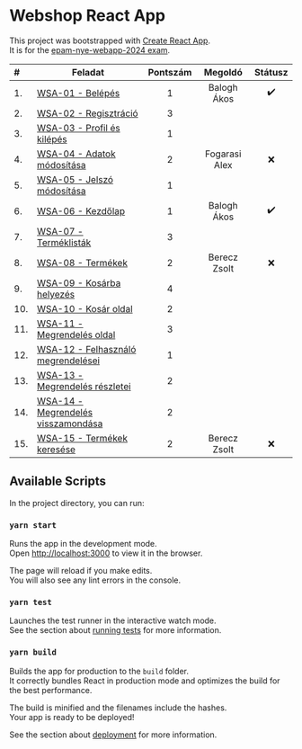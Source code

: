 # Webshop React App

This project was bootstrapped with [Create React App](https://github.com/facebook/create-react-app).\
It is for the [epam-nye-webapp-2024 exam](https://github.com/epam-nye-cooperation/epam-nye-webapp-2024/tree/main/exam-tasks).

| #    | Feladat                                                                                                                                             | Pontszám |    Megoldó    | Státusz |
| :--- | --------------------------------------------------------------------------------------------------------------------------------------------------- | :------: | :-----------: | :-----: |
| 1.   | [WSA-01 - Belépés](https://github.com/epam-nye-cooperation/epam-nye-webapp-2024/blob/main/exam-tasks/webshop-api/tasks/WSA-01.md)                   |    1     |  Balogh Ákos  |    ✔️    |
| 2.   | [WSA-02 - Regisztráció](https://github.com/epam-nye-cooperation/epam-nye-webapp-2024/blob/main/exam-tasks/webshop-api/tasks/WSA-02.md)              |    3     |               |         |
| 3.   | [WSA-03 - Profil és kilépés](https://github.com/epam-nye-cooperation/epam-nye-webapp-2024/blob/main/exam-tasks/webshop-api/tasks/WSA-03.md)         |    1     |               |         |
| 4.   | [WSA-04 - Adatok módosítása](https://github.com/epam-nye-cooperation/epam-nye-webapp-2024/blob/main/exam-tasks/webshop-api/tasks/WSA-04.md)         |    2     | Fogarasi Alex |    ❌    |
| 5.   | [WSA-05 - Jelszó módosítása](https://github.com/epam-nye-cooperation/epam-nye-webapp-2024/blob/main/exam-tasks/webshop-api/tasks/WSA-05.md)         |    1     |               |         |
| 6.   | [WSA-06 - Kezdőlap](https://github.com/epam-nye-cooperation/epam-nye-webapp-2024/blob/main/exam-tasks/webshop-api/tasks/WSA-06.md)                  |    1     |  Balogh Ákos  |    ✔️    |
| 7.   | [WSA-07 - Terméklisták](https://github.com/epam-nye-cooperation/epam-nye-webapp-2024/blob/main/exam-tasks/webshop-api/tasks/WSA-07.md)              |    3     |               |         |
| 8.   | [WSA-08 - Termékek](https://github.com/epam-nye-cooperation/epam-nye-webapp-2024/blob/main/exam-tasks/webshop-api/tasks/WSA-08.md)                  |    2     | Berecz Zsolt  |    ❌    |
| 9.   | [WSA-09 - Kosárba helyezés](https://github.com/epam-nye-cooperation/epam-nye-webapp-2024/blob/main/exam-tasks/webshop-api/tasks/WSA-09.md)          |    4     |               |         |
| 10.  | [WSA-10 - Kosár oldal](https://github.com/epam-nye-cooperation/epam-nye-webapp-2024/blob/main/exam-tasks/webshop-api/tasks/WSA-10.md)               |    2     |               |         |
| 11.  | [WSA-11 - Megrendelés oldal](https://github.com/epam-nye-cooperation/epam-nye-webapp-2024/blob/main/exam-tasks/webshop-api/tasks/WSA-11.md)         |    3     |               |         |
| 12.  | [WSA-12 - Felhasználó megrendelései](https://github.com/epam-nye-cooperation/epam-nye-webapp-2024/blob/main/exam-tasks/webshop-api/tasks/WSA-12.md) |    1     |               |         |
| 13.  | [WSA-13 - Megrendelés részletei](https://github.com/epam-nye-cooperation/epam-nye-webapp-2024/blob/main/exam-tasks/webshop-api/tasks/WSA-13.md)     |    2     |               |         |
| 14.  | [WSA-14 - Megrendelés visszamondása](https://github.com/epam-nye-cooperation/epam-nye-webapp-2024/blob/main/exam-tasks/webshop-api/tasks/WSA-14.md) |    2     |               |         |
| 15.  | [WSA-15 - Termékek keresése](https://github.com/epam-nye-cooperation/epam-nye-webapp-2024/blob/main/exam-tasks/webshop-api/tasks/WSA-15.md)         |    2     | Berecz Zsolt  |    ❌    |

## Available Scripts

In the project directory, you can run:

### `yarn start`

Runs the app in the development mode.\
Open [http://localhost:3000](http://localhost:3000) to view it in the browser.

The page will reload if you make edits.\
You will also see any lint errors in the console.

### `yarn test`

Launches the test runner in the interactive watch mode.\
See the section about [running tests](https://facebook.github.io/create-react-app/docs/running-tests) for more information.

### `yarn build`

Builds the app for production to the `build` folder.\
It correctly bundles React in production mode and optimizes the build for the best performance.

The build is minified and the filenames include the hashes.\
Your app is ready to be deployed!

See the section about [deployment](https://facebook.github.io/create-react-app/docs/deployment) for more information.